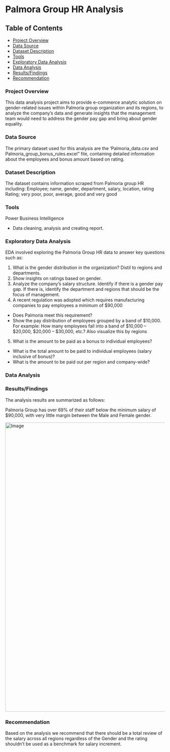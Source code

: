 # Palmora Group HR Analysis 

## Table of Contents
-	[Project Overview](#Product-Overview)
-	[Data Source](#Data-Source)
-	[Dataset Description](#Dataset-Description)
-	[Tools](#Tools)
-	[Exploratory Data Analysis](#Exploratory-Data-Analysis)
-	[Data Analysis]( #Data-Analysis)
-	[Results/Findings](#Results/Findings)
-	[Recommendation](#Recommendation)
  
### Project Overview
This data analysis project aims to provide e-commerce analytic solution on gender-related issues within Palmoria group organization and its regions, to analyze the company’s data and generate insights that the management team would need to address the gender pay gap and bring about gender equality.

### Data Source
The primary dataset used for this analysis are the ‘Palmoria_data.csv and Palmoria_group_bonus_rules.excel” file, containing detailed information about the employees and bonus amount based on rating.

### Dataset Description
The dataset contains information scraped from Palmoria group HR including: 
Employee; name, gender, department, salary, location, rating
Rating; very poor, poor, average, good and very good

### Tools
Power Business Intelligence
- Data cleaning, analysis and creating report.

### Exploratory Data Analysis
EDA involved exploring the Palmoria Group HR data to answer key questions such as:
1.	What is the gender distribution in the organization? Distil to regions and departments.
2.	Show insights on ratings based on gender.
3.	Analyze the company’s salary structure. Identify if there is a gender pay gap. If there is, identify the department and regions that should be the focus of management. 
4.	A recent regulation was adopted which requires manufacturing companies to pay employees a minimum of $90,000
-	Does Palmoria meet this requirement? 
-	Show the pay distribution of employees grouped by a band of $10,000. For example: How many employees fall into a band of $10,000 – $20,000, $20,000 – $30,000, etc.? Also visualize this by regions 
5.	What is the amount to be paid as a bonus to individual employees? 
-	What is the total amount to be paid to individual employees (salary inclusive of bonus)?
-	What is the amount to be paid out per region and company-wide?
  
### Data Analysis

### Results/Findings
The analysis results are summarized as follows:

Palmoria Group has over 69% of their staff below the minimum salary of $90,000, with very little margin between the Male and Female gender.

<img width="910" alt="Image" src="https://github.com/user-attachments/assets/3dbe727c-9949-44cc-8f6f-dfb215418369" />

### Recommendation
Based on the analysis we recommend that there should be a total review of the salary across all regions regardless of the Gender and the rating shouldn’t be used as a benchmark for salary increment.
